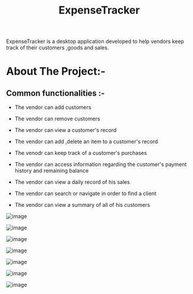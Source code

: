 
<h1> <p align="center"> ExpenseTracker </p></h1>
<br>

ExpenseTracker is a desktop application developed to help vendors keep track of their customers ,goods and sales.

# About The  Project:-

## Common functionalities :-

- The vendor can add customers

- The vendor can remove customers

- The vendor can view a customer's record

- The vendor can add ,delete an item to a customer's record

- The venodr can keep track of  a customer's purchases

- The vendor can access information regarding the customer's payment history and remaining balance

- The vendor can view a daily record of his sales

- The vendor can search or navigate in order to find a client

- The vendor can view a summary of all of his customers



![image](https://github.com/EtzioEjjo/demo1/assets/59229723/caa8a391-e0d9-41fb-b04f-b2f2d1a73a1b)


![image](https://github.com/EtzioEjjo/demo1/assets/59229723/670469d0-7304-478f-aea1-990d0751de59)


![image](https://github.com/EtzioEjjo/demo1/assets/59229723/09dca66b-4010-49f2-8d5c-a317c98952db)


![image](https://github.com/EtzioEjjo/demo1/assets/59229723/6dacb05d-5ecd-4f47-9519-1b132be16c4c)


![image](https://github.com/EtzioEjjo/demo1/assets/59229723/555f4e4e-0ba8-4b04-ab3c-c0d7b6a7f7bd)


![image](https://github.com/EtzioEjjo/demo1/assets/59229723/da589ddb-2f40-4f16-9817-d0c98434f329)


![image](https://github.com/EtzioEjjo/demo1/assets/59229723/3e549b6b-e749-4b08-be9b-ab95891bcb1f)


